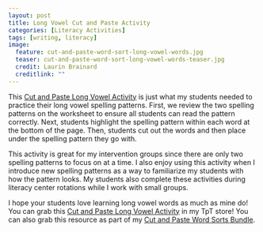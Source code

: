 ```yaml
---
layout: post
title: Long Vowel Cut and Paste Activity
categories: [Literacy Activities]
tags: [writing, literacy]
image:
  feature: cut-and-paste-word-sort-long-vowel-words.jpg
  teaser: cut-and-paste-word-sort-long-vowel-words-teaser.jpg
  credit: Laurin Brainard
  creditlink: ""
---
```

This [Cut and Paste Long Vowel Activity](http://bit.ly/2HWai2Z) is just what my students needed to practice their long vowel spelling patterns. First, we review the two spelling patterns on the worksheet to ensure all students can read the pattern correctly. Next, students highlight the spelling pattern within each word at the bottom of the page. Then, students cut out the words and then place under the spelling pattern they go with. 

This activity is great for my intervention groups since there are only two spelling patterns to focus on at a time. I also enjoy using this activity when I introduce new spelling patterns as a way to familiarize my students with how the pattern looks. My students also complete these activities during literacy center rotations while I work with small groups. 

I hope your students love learning long vowel words as much as mine do! You can grab this [Cut and Paste Long Vowel Activity](http://bit.ly/2HWai2Z) in my TpT store! You can also grab this resource as part of my [Cut and Paste Word Sorts Bundle](http://bit.ly/2IoPHnp).